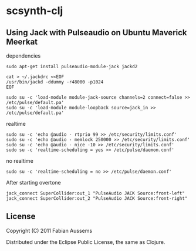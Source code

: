 # scsynth-clj

## Using Jack with Pulseaudio on Ubuntu Maverick Meerkat

dependencies

    sudo apt-get install pulseaudio-module-jack jackd2

    cat > ~/.jackdrc <<EOF
    /usr/bin/jackd -ddummy -r48000 -p1024
    EOF
    
    sudo su -c 'load-module module-jack-source channels=2 connect=false >> /etc/pulse/default.pa'
    sudo su -c 'load-module module-loopback source=jack_in >> /etc/pulse/default.pa'
    
realtime

    sudo su -c 'echo @audio - rtprio 99 >> /etc/security/limits.conf'
    sudo su -c 'echo @audio - memlock 250000 >> /etc/security/limits.conf'
    sudo su -c 'echo @audio - nice -10 >> /etc/security/limits.conf'
    sudo su -c 'realtime-scheduling = yes >> /etc/pulse/daemon.conf'

no realtime

    sudo su -c 'realtime-scheduling = no >> /etc/pulse/daemon.conf'

After starting overtone

    jack_connect SuperCollider:out_1 "PulseAudio JACK Source:front-left"
    jack_connect SuperCollider:out_2 "PulseAudio JACK Source:front-right"


## License

Copyright (C) 2011 Fabian Aussems

Distributed under the Eclipse Public License, the same as Clojure.
